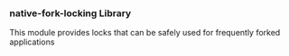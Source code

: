 ### native-fork-locking Library
This module provides locks that can be safely used for frequently forked applications

